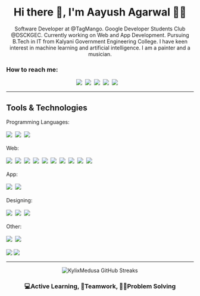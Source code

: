 <h1 align="center">Hi there 👋, I'm Aayush Agarwal 🙋‍♂️</h1>
<p align="center">Software Developer at @TagMango. Google Developer Students Club @DSCKGEC. Currently working on Web and App Development. Pursuing B.Tech in IT from Kalyani Government Engineering College. I have keen interest in machine learning and artificial intelligence. I am a painter and a musician.</p>

<h3>How to reach me:</h3>

<p align="center">
    <a href="https://www.facebook.com/people/Aayush-Agarwal/100004764855806"><img src="https://img.shields.io/badge/facebook-%231877F2.svg?&style=for-the-badge&logo=facebook&logoColor=white"/></a>&nbsp;
    <a href="https://www.instagram.com/KylixMedusa/"><img src="https://img.shields.io/badge/instagram-%23E4405F.svg?&style=for-the-badge&logo=instagram&logoColor=white" /></a>&nbsp;
    <a href="https://twitter.com/Aayush967988"><img src="https://img.shields.io/badge/twitter-%231DA1F2.svg?&style=for-the-badge&logo=twitter&logoColor=white" /></a>&nbsp;
    <a href="https://www.linkedin.com/in/aayush-agarwal-214b5a17b/"><img src="https://img.shields.io/badge/linkedin-%230077B5.svg?&style=for-the-badge&logo=linkedin&logoColor=white" /></a>&nbsp;
    <a href="mailto:ayush.agarwalmng@gmail.com"><img src="https://img.shields.io/badge/gmail-%23D14836.svg?&style=for-the-badge&logo=gmail&logoColor=white" /></a>&nbsp;&nbsp;&nbsp;&nbsp;
    
 </p>
<hr>

<h2>Tools & Technologies</h2>
<p>
    <span>Programming Languages:</span><br><br>
    <img src="https://img.shields.io/badge/c%20-%230077B5.svg?&style=for-the-badge&logo=c&logoColor=white" />&nbsp;
   <img src="https://img.shields.io/badge/c++%20-%23003791.svg?&style=for-the-badge&logo=c%2B%2B&logoColor=white" />&nbsp;
   <img src="https://img.shields.io/badge/java%20-%23FF5722.svg?&style=for-the-badge&logo=java&logoColor=white" />&nbsp;
   <br>
    <br>
   <span>Web:</span><br><br>
    <img src="https://img.shields.io/badge/angular%20-%23E60012.svg?&style=for-the-badge&logo=angular&logoColor=white" />&nbsp;
    <img src="https://img.shields.io/badge/react%20-%231DA1F2.svg?&style=for-the-badge&logo=react&logoColor=white" />&nbsp;
    <img src="https://img.shields.io/badge/Node.js-339933?style=for-the-badge&logo=nodedotjs&logoColor=white" />&nbsp;
   <img src="https://img.shields.io/badge/typescript%20-%230077B5.svg?&style=for-the-badge&logo=typescript&logoColor=white" />&nbsp;
   <img src="https://img.shields.io/badge/javascript%20-%23F7DF1E.svg?&style=for-the-badge&logo=javascript&logoColor=black" />&nbsp;
    <img src="https://img.shields.io/badge/sass%20-%23E4405F.svg?&style=for-the-badge&logo=sass&logoColor=white" />&nbsp;
   <img src="https://img.shields.io/badge/html5%20-%23e34f26.svg?&style=for-the-badge&logo=html5&logoColor=white" />&nbsp;
   <img src="https://img.shields.io/badge/css3%20-%231572B6.svg?&style=for-the-badge&logo=css3&logoColor=white" />&nbsp;
    <img src="https://img.shields.io/badge/Redux-593D88?style=for-the-badge&logo=redux&logoColor=white" />&nbsp;
    <img src="https://img.shields.io/badge/MongoDB-4EA94B?style=for-the-badge&logo=mongodb&logoColor=white" />&nbsp;
   <br><br>
    <span>App:</span><br><br>
    <img src="https://img.shields.io/badge/Flutter-02569B?style=for-the-badge&logo=flutter&logoColor=white" />&nbsp;
    <img src="https://img.shields.io/badge/React_Native-20232A?style=for-the-badge&logo=react&logoColor=61DAFB" />&nbsp;
   <br><br>
   <span>Designing:</span><br><br>
    <img src="https://img.shields.io/badge/photoshop%20-%233498DB.svg?&style=for-the-badge&logo=photoshop&logoColor=black" />&nbsp;
   <img src="https://img.shields.io/badge/illustrator%20-%23FF5722.svg?&style=for-the-badge&logo=illustrator&logoColor=white" />&nbsp;
   <img src="https://img.shields.io/badge/Adobe Xd%20-%23E4405F.svg?&style=for-the-badge&logo=adobexd&logoColor=white" />&nbsp;
   <br><br>
    <span>Other:</span><br><br>
    <img src="https://img.shields.io/badge/firebase-ffca28?style=for-the-badge&logo=firebase&logoColor=black" />&nbsp;
   <img src="https://img.shields.io/badge/npm-CB3837?style=for-the-badge&logo=npm&logoColor=white" />&nbsp;
   <br><br>
   <img src="https://img.shields.io/badge/-Git-black?style=flat-square&logo=git&link=https://github.com/imickovski">
   <img src="https://img.shields.io/badge/-GitHub-181717?style=flat-square&logo=github&link=https://github.com/imickovski">
</p> 

<hr>


<p align="center"><img src="https://github-readme-streak-stats.herokuapp.com/?user=kylixmedusa" alt="KylixMedusa GitHub Streaks"/></p>

<h3 align="center">💻Active Learning, 🤝Teamwork, 👨‍💻Problem Solving</h3> 
